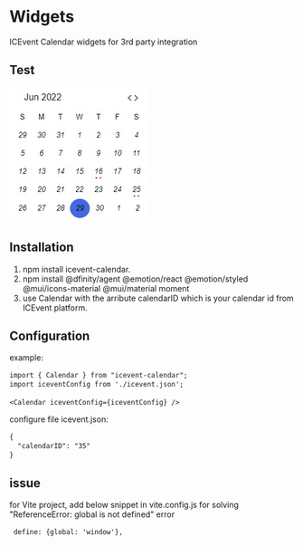 # Widgets
ICEvent Calendar widgets for 3rd party integration

## Test
![HomeView](./test/topView.jpg)

## Installation
1. npm install icevent-calendar.
2. npm install @dfinity/agent @emotion/react @emotion/styled @mui/icons-material @mui/material moment
3. use Calendar with the arribute calendarID which is your calendar id from ICEvent platform.



## Configuration
 example:
  ```
  import { Calendar } from "icevent-calendar"; 
  import iceventConfig from './icevent.json';

  <Calendar iceventConfig={iceventConfig} />
  ```
  
  configure file icevent.json:
  ```
  {
    "calendarID": "35"
  }
  ```

## issue
for Vite project, add below snippet in vite.config.js for solving "ReferenceError: global is not defined" error
   ```
    define: {global: 'window'},
  ```
